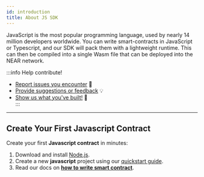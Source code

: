 ```yaml
---
id: introduction
title: About JS SDK
---
```


JavaScript is the most popular programming language, used by nearly 14 million developers worldwide. You can write smart-contracts in JavaScript or Typescript, and our SDK will pack them with a lightweight runtime. This can then be compiled into a single Wasm file that can be deployed into the NEAR network.

:::info Help contribute!
- [Report issues you encounter](https://github.com/near/near-sdk-js/issues) 🐞 
- [Provide suggestions or feedback](https://github.com/near/near-sdk-js/discussions) 💡 
- [Show us what you've built!](https://github.com/near/near-sdk-js/discussions/categories/show-and-tell) 💪  
:::

---

## Create Your First Javascript Contract
Create your first **Javascript contract** in minutes:
1. Download and install [Node.js](https://nodejs.org/en/download/).
2. Create a new **javascript** project using our [quickstart guide](../../2.build/2.smart-contracts/quickstart.md).
3. Read our docs on **[how to write smart contract](../../2.build/2.smart-contracts/anatomy/anatomy.md)**.
